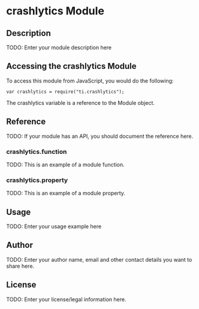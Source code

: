 # crashlytics Module

## Description

TODO: Enter your module description here

## Accessing the crashlytics Module

To access this module from JavaScript, you would do the following:

    var crashlytics = require("ti.crashlytics");

The crashlytics variable is a reference to the Module object.

## Reference

TODO: If your module has an API, you should document
the reference here.

### crashlytics.function

TODO: This is an example of a module function.

### crashlytics.property

TODO: This is an example of a module property.

## Usage

TODO: Enter your usage example here

## Author

TODO: Enter your author name, email and other contact
details you want to share here.

## License

TODO: Enter your license/legal information here.

